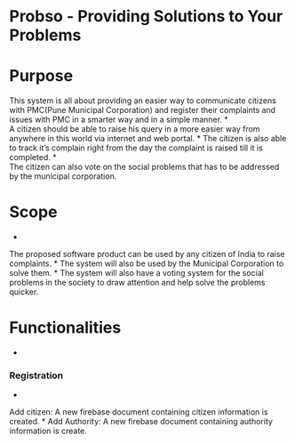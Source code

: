 # Probso - Providing Solutions to Your Problems

# Purpose

This system is all about providing an easier way to communicate citizens with
PMC(Pune Municipal Corporation) and register their complaints and issues with PMC in a smarter way and in a
simple manner.
*  
A citizen should be able to raise his query in a more easier way from
anywhere in this world via internet and web portal.
* 
The citizen is also able to track it’s complain right from the day the complaint
is raised till it is completed.
*  
The citizen can also vote on the social problems that has to be addressed by
the municipal corporation.

# Scope
*
The proposed software product can be used by any citizen of India to raise
complaints.
*
The system will also be used by the Municipal Corporation to solve them.
*
The system will also have a voting system for the social problems in the
society to draw attention and help solve the problems quicker.

# Functionalities

*
### Registration
*
Add citizen: A new firebase document containing citizen information is
created.
*
Add Authority: A new firebase document containing authority information is
create.

